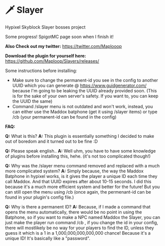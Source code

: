 # 🗡️ Slayer 
Hypixel Skyblock Slayer bosses project

Some progress! SpigotMC page soon when I finish it!

**Also Check out my twitter:**
https://twitter.com/Maplooop

**Download the plugin for yourself here:**
https://github.com/Maploop/Slayers/releases/

Some instructions before installing:
- Make sure to change the permanent-id you see in the config to another UUID which you can generate @ https://www.guidgenerator.com/ because I'm going to be leaking the UUID already provided soon. (This is for the sake of your own server's safety. If you want to, you can keep the UUID the same)
- Command /slayer menu is not outdated and won't work, instead, you can either use the Maddox batphone (get it using /slayer items) or type /cb (your permanent-id can be found  in the config)

**FAQ:**

**Q:** What is this?
**A:** This plugin is essentially something I decided to make out of boredom and it turned out to be fine :D

**Q:** Please speak english..
**A:** Well uhm, you have to have some knowledge of plugins before installing this, hehe. (it's not too complicated though!)

**Q:** Why was the /slayer menu command removed and replaced with a much more complicated system?
**A:** Simply because, the way the Maddox Batphone in hypixel works, is it gives the player a unique ID each time they call Maddox. And that UUID expires after about 10-15 seconds. I did this because it's a much more efficient system and better for the future! But you can still open the menu using /cb (once again, the permenant-id can be found in your plugin's config file.)

**Q:** Why is there a permanent ID?
**A:** Because, if I made a command that opens the menu automatically, there would be no point in using the Batphone, so if you want to make a NPC named Maddox the Slayer, you can just make the player run command /cb , if you change the id in your config, there will mostlikely be no way for your players to find the ID, unless they guess it which is a 1 in a 1,000,000,000,000,000 chance! Because it's a unique ID! It's basically like a "password".
